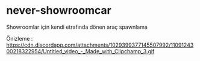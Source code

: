 # never-showroomcar
Showroomlar için  kendi etrafında dönen  araç spawnlama

Önizleme : https://cdn.discordapp.com/attachments/1029399377145507992/1109124300218322954/Untitled_video_-_Made_with_Clipchamp_3.gif
